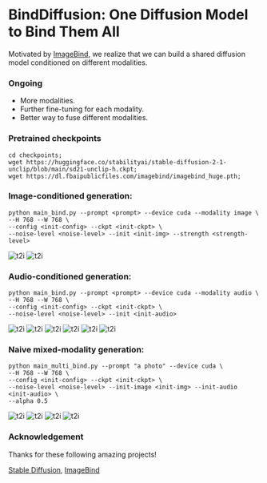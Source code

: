 # BindDiffusion: One Diffusion Model to Bind Them All
Motivated by [ImageBind](https://github.com/facebookresearch/ImageBind), we realize that 
we can build a shared diffusion model conditioned on different modalities.

### Ongoing
- More modalities.
- Further fine-tuning for each modality. 
- Better way to fuse different modalities.

### Pretrained checkpoints
```
cd checkpoints;
wget https://huggingface.co/stabilityai/stable-diffusion-2-1-unclip/blob/main/sd21-unclip-h.ckpt;
wget https://dl.fbaipublicfiles.com/imagebind/imagebind_huge.pth;
```

### Image-conditioned generation:
```
python main_bind.py --prompt <prompt> --device cuda --modality image \
--H 768 --W 768 \
--config <init-config> --ckpt <init-ckpt> \
--noise-level <noise-level> --init <init-img> --strength <strength-level>
```
![t2i](assets/example_img2img.png)
![t2i](assets/example_img2img2.png)

### Audio-conditioned generation:
```
python main_bind.py --prompt <prompt> --device cuda --modality audio \
--H 768 --W 768 \
--config <init-config> --ckpt <init-ckpt> \
--noise-level <noise-level> --init <init-audio>
```
![t2i](assets/example_audio2img.png)
![t2i](assets/example_audio2img2.png)
![t2i](assets/example_audio2img3.png)
![t2i](assets/example_audio2img4.png)
![t2i](assets/example_audio2img5.png)
![t2i](assets/example_audio2img6.png)

### Naive mixed-modality generation:
```
python main_multi_bind.py --prompt "a photo" --device cuda \
--H 768 --W 768 \
--config <init-config> --ckpt <init-ckpt> \
--noise-level <noise-level> --init-image <init-img> --init-audio <init-audio> \
--alpha 0.5
```

![t2i](assets/example_multi_modality.png)
![t2i](assets/example_multi_modality2.png)
![t2i](assets/example_multi_modality3.png)
![t2i](assets/example_multi_modality4.png)

### Acknowledgement
Thanks for these following amazing projects!

[Stable Diffusion](https://github.com/Stability-AI/stablediffusion),
[ImageBind](https://github.com/facebookresearch/ImageBind)
